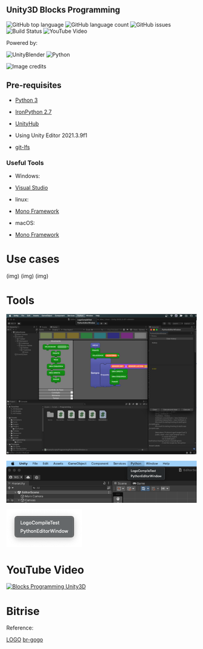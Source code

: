 ## Unity3D Blocks Programming

![GitHub top language](https://img.shields.io/github/languages/top/ssouzawallace/blocks)
![GitHub language count](https://img.shields.io/github/languages/count/ssouzawallace/blocks?style=flat-square)
![GitHub issues](https://img.shields.io/github/issues/ssouzawallace/blocks?style=flat-square)
![Build Status](https://app.bitrise.io/app/af3531b59341cb1e/status.svg?token=W7s1F717RFArFEheo92e2Q&branch=master)
![YouTube Video](https://img.shields.io/youtube/views/uAIc0vqwZjI?style=social)

Powered by:

![UnityBlender](https://github.com/ssouzawallace/blocks/assets/6471118/ef2a3a59-7fe7-4c77-8bc9-a62d4143950c)
![Python](https://github.com/ssouzawallace/blocks/assets/6471118/2ef8a0aa-02aa-4759-a4c6-48b0744e3677)

![Image credits](https://twitter.com/sawaratsuki1004)

## Pre-requisites

- [Python 3](https://www.python.org/downloads/)

- [IronPython 2.7](https://ironpython.net)

- [UnityHub](https://unity.com/download#how-get-started)
 - Using Unity Editor 2021.3.9f1

- [git-lfs](https://git-lfs.github.com)

### Useful Tools
- Windows:
- [Visual Studio](https://visualstudio.microsoft.com/pt-br/downloads)

- linux:
- [Mono Framework](https://www.mono-project.com/download)

- macOS:
- [Mono Framework](https://www.mono-project.com/download)

# Use cases
(img)
(img)
(img)

# Tools
![Logo/Python](/python-editor.png)

![Logo/Python Debug Tools](/python-debug-tools.png)

![Debug Tools](/debug-tools.png)

# YouTube Video

[![Blocks Programming Unity3D](https://img.youtube.com/vi/uAIc0vqwZjI/maxresdefault.jpg)](https://youtu.be/uAIc0vqwZjI)

# Bitrise


Reference:

[LOGO](https://drive.google.com/file/d/1n8DDZ0aUIn60Rc8ioSCqJf3lXcfA7naE/view?usp=sharing)
[br-gogo](https://br-gogo.sourceforge.net)
